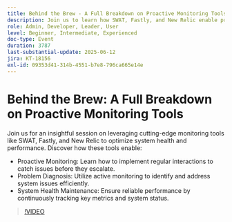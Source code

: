 ```yaml
---
title: Behind the Brew - A Full Breakdown on Proactive Monitoring Tools
description: Join us to learn how SWAT, Fastly, and New Relic enable proactive monitoring, efficient problem diagnosis, and continuous system health tracking for optimal performance.
role: Admin, Developer, Leader, User
level: Beginner, Intermediate, Experienced
doc-type: Event
duration: 3787
last-substantial-update: 2025-06-12
jira: KT-18156
exl-id: 09353d41-314b-4551-b7e8-796ca665e14e
---
```

# Behind the Brew: A Full Breakdown on Proactive Monitoring Tools

Join us for an insightful session on leveraging cutting-edge monitoring tools like SWAT, Fastly, and New Relic to optimize system health and performance. Discover how these tools enable: 

* Proactive Monitoring: Learn how to implement regular interactions to catch issues before they escalate. 
* Problem Diagnosis: Utilize active monitoring to identify and address system issues efficiently. 
* System Health Maintenance: Ensure reliable performance by continuously tracking key metrics and system status.

>[!VIDEO](https://video.tv.adobe.com/v/3459035/?learn=on&enablevpops)
